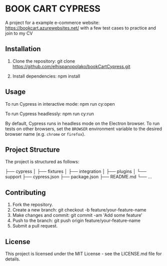 # BOOK CART CYPRESS

A project for a example e-commerce website: https://bookcart.azurewebsites.net/  with a few test cases to practice and join to my CV

## Installation

1. Clone the repository:
    git clone https://github.com/elhispanopolako/bookCartCypress.git

2. Install dependencies:
   npm install


## Usage

To run Cypress in interactive mode:
npm run cy:open


To run Cypress headlessly:
npm run cy:run

By default, Cypress runs in headless mode on the Electron browser. To run tests on other browsers, set the `BROWSER` environment variable to the desired browser name (e.g. `chrome` or `firefox`).

## Project Structure

The project is structured as follows:

├── cypress
│ ├── fixtures
│ ├── integration
│ ├── plugins
│ └── support
├── cypress.json
├── package.json
├── README.md
└── ...

## Contributing

1. Fork the repository.
2. Create a new branch: git checkout -b feature/your-feature-name
3. Make changes and commit: git commit -am 'Add some feature'
4. Push to the branch: git push origin feature/your-feature-name
5. Submit a pull request.

## License
This project is licensed under the MIT License - see the LICENSE.md file for details.

